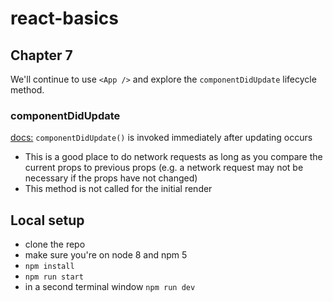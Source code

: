 # react-basics

## Chapter 7
We'll continue to use `<App />` and explore the `componentDidUpdate` lifecycle method.

### componentDidUpdate
[docs:](https://reactjs.org/docs/react-component.html#componentdidupdate)
`componentDidUpdate()` is invoked immediately after updating occurs

- This is a good place to do network requests as long as you compare the current props to previous props (e.g. a network request may not be necessary if the props have not changed)
- This method is not called for the initial render


## Local setup
- clone the repo
- make sure you're on node 8 and npm 5
- `npm install`
- `npm run start`
- in a second terminal window `npm run dev`